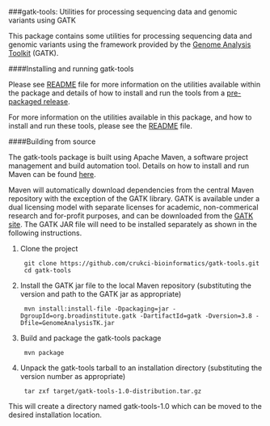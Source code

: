 ###gatk-tools: Utilities for processing sequencing data and genomic variants using GATK

This package contains some utilities for processing sequencing data and genomic
variants using the framework provided by the
[Genome Analysis Toolkit](http://www.broadinstitute.org/gatk) (GATK). 

####Installing and running gatk-tools

Please see [README](docs/README) file for more information on the utilities available
within the package and details of how to install and run the tools from a
[pre-packaged release](https://github.com/crukci-bioinformatics/gatk-tools/releases).

For more information on the utilities available in this package, and how to
install and run these tools, please see the [README](docs/README) file.

####Building from source

The gatk-tools package is built using Apache Maven, a software project
management and build automation tool. Details on how to install and run Maven
can be found [here](http://maven.apache.org).

Maven will automatically download dependencies from the central Maven repository
with the exception of the GATK library. GATK is available under a dual licensing
model with separate licenses for academic, non-commerical research and
for-profit purposes, and can be downloaded from the
[GATK site](http://www.broadinstitute.org/gatk). The GATK JAR file will need to
be installed separately as shown in the following instructions.

1. Clone the project

        git clone https://github.com/crukci-bioinformatics/gatk-tools.git
        cd gatk-tools

2. Install the GATK jar file to the local Maven repository (substituting the
version and path to the GATK jar as appropriate)

        mvn install:install-file -Dpackaging=jar -DgroupId=org.broadinstitute.gatk -DartifactId=gatk -Dversion=3.8 -Dfile=GenomeAnalysisTK.jar

3. Build and package the gatk-tools package

        mvn package

4. Unpack the gatk-tools tarball to an installation directory (substituting the
version number as appropriate)

        tar zxf target/gatk-tools-1.0-distribution.tar.gz

This will create a directory named gatk-tools-1.0 which can be moved to the
desired installation location.

